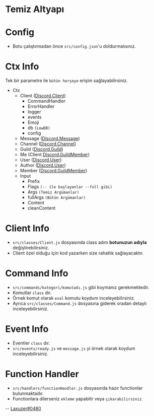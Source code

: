 # Temiz Altyapı

# Config
- Botu çalıştırmadan önce `src/config.json`'u doldurmalısınız.

# Ctx Info
Tek bir parametre ile `bütün herşeye` erişim sağlayabilirsiniz.
- Ctx
    - Client ([Discord.Client](https://discord.js.org/#/docs/main/stable/class/Client))
        - CommandHandler
        - ErrorHandler
        - logger
        - events
        - Emoji
        - db `(LowDB)`
        - config
    - Message ([Discord.Message](https://discord.js.org/#/docs/main/stable/class/Message))
    - Channel ([Discord.Channel](https://discord.js.org/#/docs/main/stable/class/Channel))
    - Guild ([Discord.Guild](https://discord.js.org/#/docs/main/stable/class/Guild))
    - Me (Client [Discord.GuildMember](https://discord.js.org/#/docs/main/stable/class/GuildMember))
    - User ([Discord.User](https://discord.js.org/#/docs/main/stable/class/User))
    - Author ([Discord.User](https://discord.js.org/#/docs/main/stable/class/User))
    - Member ([Discord.GuildMember](https://discord.js.org/#/docs/main/stable/class/GuildMember))
    - Input
        - Prefix
        - Flags `(-- ile başlayanlar --full gibi)`
        - Args `(Temiz Argümanlar)`
        - fullArgs `(Bütün Argümanlar)`
        - Content
        - cleanContent

# Client Info
- `src/classes/Client.js` dosyasında class adını **botunuzun adıyla** değiştirebilirsiniz.
- Client özel olduğu için kod yazarken size rahatlık sağlayacaktır.

# Command Info
- `src/commands/kategori/komutadı.js` gibi koymanız gerekmektedir. 
- Komutlar `class` dır. 
- Örnek komut olarak `eval` komutu koydum inceleyebilirsiniz. 
- Ayrıca `src/classes/Command.js` dosyasına giderek oradan detaylı inceleyebilirsiniz.

# Event Info
- Eventler `class` dır. 
- `src/events/ready.js` ve `message.js` yi örnek olarak koydum inceleyebilirsiniz.

# Function Handler
- `src/handlers/functionHandler.js` dosyasında hazır functionlar bulunmaktadır.
- Functionlara dilerseniz `ekleme` yapabilir veya `çıkarabilirsiniz`.

-- [Laxuzer#0480](https://discord.com/users/576749207084466197)
